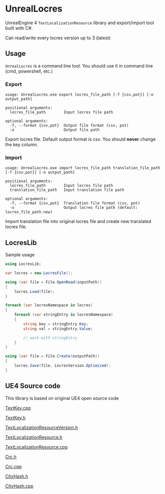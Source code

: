 # UnrealLocres
UnrealEngine 4 `TextLocalizationResource` library and export/import tool built with C#.

Can read/write every locres version up to 3 (latest)

## Usage
`UnrealLocres` is a command line tool. You should use it in command line (cmd, powershell, etc.)

### Export
```
usage: UnrealLocres.exe export locres_file_path [-f {csv,pot}] [-o output_path]

positional arguments:
  locres_file_path        Input locres file path

optional arguments:
  -f, --format {csv,pot}  Output file format (csv, pot)
  -o                      Output file path
```
Export locres file. Default output format is csv.
You should **never** change the key column. 

### Import
```
usage: UnrealLocres.exe import locres_file_path translation_file_path [-f {csv,pot}] [-o output_path]

positional arguments:
  locres_file_path        Input locres file path
  translation_file_path   Input translation file path

optional arguments:
  -f, --format {csv,pot}  Translation file format (csv, pot)
  -o                      Output locres file path (default: locres_file_path.new)
```
Import translation file into original locres file and create new translated locres file.

## LocresLib
Sample usage

```cs
using LocresLib;

var locres = new LocresFile();

using (var file = File.OpenRead(inputPath))
{
    locres.Load(file);
}

foreach (var locresNamespace in locres)
{
    foreach (var stringEntry in locresNamespace)
    {
        string key = stringEntry.Key;
        string val = stringEntry.Value;

        // work with stringEntry
    }
}

using (var file = File.Create(outputPath))
{
    locres.Save(file, LocresVersion.Optimized);
}
```

## UE4 Source code
This library is based on original UE4 open source code

[TextKey.cpp](https://github.com/EpicGames/UnrealEngine/blob/release/Engine/Source/Runtime/Core/Private/Internationalization/TextKey.cpp)

[TextKey.h](https://github.com/EpicGames/UnrealEngine/blob/release/Engine/Source/Runtime/Core/Public/Internationalization/TextKey.h)

[TextLocalizationResourceVersion.h](https://github.com/EpicGames/UnrealEngine/blob/release/Engine/Source/Runtime/Core/Public/Internationalization/TextLocalizationResourceVersion.h)

[TextLocalizationResource.h](https://github.com/EpicGames/UnrealEngine/blob/release/Engine/Source/Runtime/Core/Public/Internationalization/TextLocalizationResource.h)

[TextLocalizationResource.cpp](https://github.com/EpicGames/UnrealEngine/blob/release/Engine/Source/Runtime/Core/Private/Internationalization/TextLocalizationResource.cpp)

[Crc.h](https://github.com/EpicGames/UnrealEngine/blob/release/Engine/Source/Runtime/Core/Public/Misc/Crc.h)

[Crc.cpp](https://github.com/EpicGames/UnrealEngine/blob/release/Engine/Source/Runtime/Core/Private/Misc/Crc.cpp)

[CityHash.h](https://github.com/EpicGames/UnrealEngine/blob/release/Engine/Source/Runtime/Core/Public/Hash/CityHash.h)

[CityHash.cpp](https://github.com/EpicGames/UnrealEngine/blob/release/Engine/Source/Runtime/Core/Private/Hash/CityHash.cpp)
